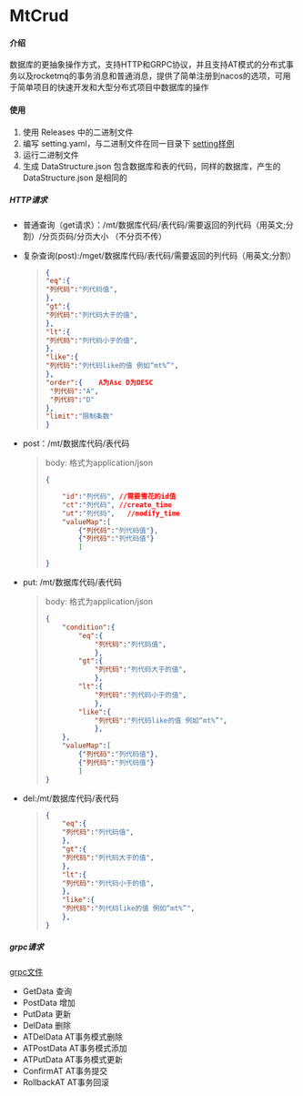 # MtCrud

#### 介绍
数据库的更抽象操作方式，支持HTTP和GRPC协议，并且支持AT模式的分布式事务以及rocketmq的事务消息和普通消息，提供了简单注册到nacos的选项，可用于简单项目的快速开发和大型分布式项目中数据库的操作

#### 使用

1. 使用 Releases 中的二进制文件
2. 编写 setting.yaml，与二进制文件在同一目录下 
   [setting样例](https://github.com/mgtoxd/mtcrud/blob/master/setting.yaml)
3. 运行二进制文件
4. 生成 DataStructure.json 包含数据库和表的代码，同样的数据库，产生的 DataStructure.json 是相同的

##### HTTP请求

* 普通查询（get请求）：/mt/数据库代码/表代码/需要返回的列代码（用英文;分割）/分页页码/分页大小  （不分页不传）

* 复杂查询(post):/mget/数据库代码/表代码/需要返回的列代码（用英文;分割）

  > ```json
  > {
  > "eq":{
  > "列代码":"列代码值",
  > },
  > "gt":{
  > "列代码":"列代码大于的值",
  > },
  > "lt":{
  > "列代码":"列代码小于的值",
  > },
  > "like":{
  > "列代码":"列代码like的值 例如“mt%”",
  > },
  > "order":{    A为Asc D为DESC
  >  "列代码":"A",
  >  "列代码":"D"
  > },
  > "limit":"限制条数"
  > }
  > ```



* post：/mt/数据库代码/表代码

  > body: 格式为application/json
  >
  > ```json
  > {
  > 
  >     "id":"列代码", //需要雪花的id值
  >     "ct":"列代码",	//create_time
  >     "ut":"列代码",   //modify_time
  >     "valueMap":[
  >         {"列代码":"列代码值"},
  >         {"列代码":"列代码值"}
  >         ]
  > 
  > }
  > ```
* put: /mt/数据库代码/表代码

  > body: 格式为application/json
  >
  > ```json
  > {
  >     "condition":{	
  >         "eq":{
  > 			"列代码":"列代码值",
  > 			},
  > 		"gt":{
  > 			"列代码":"列代码大于的值",
  > 			},
  > 		"lt":{
  > 			"列代码":"列代码小于的值",
  > 			},
  > 		"like":{
  > 			"列代码":"列代码like的值 例如“mt%”",
  > 			},
  >     },
  >     "valueMap":[
  >         {"列代码":"列代码值"},
  >         {"列代码":"列代码值"}
  >         ]
  > }
  > ```
* del:/mt/数据库代码/表代码

  > ```json
  > {
  >     "eq":{
  > 	"列代码":"列代码值",
  > 	},
  > 	"gt":{
  > 	"列代码":"列代码大于的值",
  > 	},
  > 	"lt":{
  > 	"列代码":"列代码小于的值",
  > 	},
  > 	"like":{
  > 	"列代码":"列代码like的值 例如“mt%”",
  > 	},
  > }
  > ```
##### grpc请求

[grpc文件](https://github.com/mgtoxd/mtcrud/blob/master/src/main/proto/mtcrud.proto)

* GetData 查询
* PostData 增加
* PutData 更新
* DelData 删除
* ATDelData AT事务模式删除
* ATPostData AT事务模式添加
* ATPutData AT事务模式更新
* ConfirmAT AT事务提交
* RollbackAT AT事务回滚
